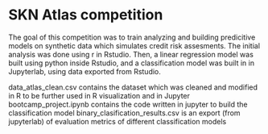 # SKN Atlas competition
The goal of this competition was to train analyzing and building predicitive models on synthetic data which simulates credit risk assesments.
The initial analysis was done using r in Rstudio. Then, a linear regression model was built using python inside Rstudio, and a classification model was built in in Jupyterlab, using data exported from Rstudio.

data_atlas_clean.csv contains the dataset which was cleaned and modified in R to be further used in R visualization and in Jupyter
bootcamp_project.ipynb  contains the code written in jupyter to build the classification model
binary_clasification_results.csv is an export (from jupyterlab) of evaluation metrics of different classification models
